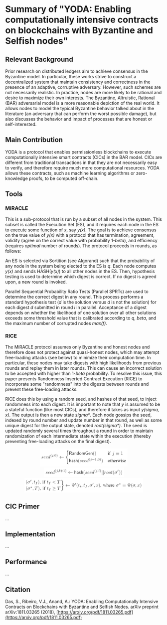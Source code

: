 # Summary of "YODA: Enabling computationally intensive contracts on blockchains with Byzantine and Selfish nodes"

## Relevant Background

Prior research on distributed ledgers aim to achieve consensus in the Byzantine model. In particular, these works strive to construct a decentralized system that maintain consistency and correctness in the presence of an adaptive, corruptive adversary. However, such schemes are not necessarily realistic. In practice, nodes are more likely to be rational and desire to maximize their own interests. The Byzantine, Altruistic, Rational (BAR) adversarial model is a more reasonable depiction of the real world. It allows nodes to model the typical Byzantine behavior talked about in the literature (an adversary that can perform the worst possible damage), but also discusses the behavior and impact of processes that are honest or self-interested.

## Main Contribution

YODA is a protocol that enables permissionless blockchains to execute computationally intensive smart contracts (CICs) in the BAR model. CICs are different from traditional transactions in that they are not necessarily easy to verify, and therefore require much more computational resources. YODA allows these contracts, such as machine learning algorithms or zero-knowledge proofs, to be computed off-chain.

## Tools

### MiRACLE

This is a sub-protocol that is run by a subset of all nodes in the system. This subset is called the Execution Set (ES), and it requires each node in the ES to execute some function of _x_, say _y(x)_. The goal is to achieve consensus on the true value of _y(x)_ with a protocol that has termination, agreement, validity (agree on the correct value with probability 1-_beta_), and efficiency (requires _optimal_ number of rounds). The protocol proceeds in rounds, as follows:

An ES is selected via Sortition (see Algorand) such that the probability of any node in the system being elected to the ES is _q_. Each node computes _y(x)_ and sends HASH(_y(x)_) to all other nodes in the ES. Then, hypothesis testing is used to determine which digest is correct. If no digest is agreed upon, a new round is invoked.

Parallel Sequential Probability Ratio Tests (Parallel SPRTs) are used to determine the correct digest in any round. This process performs a standard hypothesis test (_d_ is the solution versus _d_ is not the solution) for each digest _d_ submitted in round _i_ in parallel. Acceptance of a digest depends on whether the likelihood of one solution over all other solutions exceeds some threshold value that is calibrated according to _q_, _beta_, and the maximum number of corrupted nodes _max(f)_.

### RICE

The MiRACLE protocol assumes only Byzantine and honest nodes and therefore does not protect against quasi-honest nodes, which may attempt free-loading attacks (see below) to minimize their computation time. In particular, these nodes may take digests with high likelihoods from previous rounds and replay them in later rounds. This can cause an incorrect solution to be accepted with higher than 1-_beta_ probability. To resolve this issue, this paper presents Randomness Inserted Contract Execution (RICE) to incorporate some "randomness" into the digests between rounds and prevent these free-loading attacks.

RICE does this by using a random seed, and hashes of that seed, to inject randomness into each digest. It is important to note that _y_ is assumed to be a stateful function (like most CICs), and therefore it takes as input _y(sigma, x)_. The output is then a new state _sigma*_. Each node gossips the seed, indexed by round number and update number in that round, as well as some unique digest for the output state, denoted _root(sigma*)_. The seed is updated randomly several times throughout a round in order to maintain randomization of each intermediate state within the execution (thereby preventing free-loading attacks on the final digest).

<p align="center">
  <img width="280" src="https://github.com/TalleyAmir/Annotated-Bibliographies/blob/master/Cryptography-and-Computer-Security/Multi-Party-Computation/images/yoda-initial-random-seed.png.png?raw=true"><br/>
  <img width="256" src="https://github.com/TalleyAmir/Annotated-Bibliographies/blob/master/Cryptography-and-Computer-Security/Multi-Party-Computation/images/yoda-next-exec-seed.png.png?raw=true"><br/>
  <img width="380" src="https://github.com/TalleyAmir/Annotated-Bibliographies/blob/master/Cryptography-and-Computer-Security/Multi-Party-Computation/images/yoda-next-state.png.png?raw=true">
</p>

## CIC Primer

...

## Implementation

...

## Performance

...

## Citation

Das, S., Ribeiro, V.J., Anand, A.: YODA: Enabling Computationally Intensive Contracts on Blockchains with Byzantine and Selfish Nodes. arXiv preprint arXiv:1811.03265 (2018), [https://arxiv.org/pdf/1811.03265.pdf](https://arxiv.org/pdf/1811.03265.pdf)

